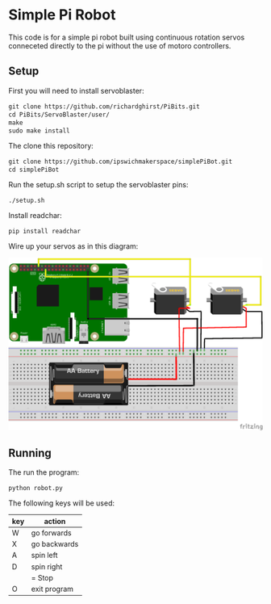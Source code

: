 # Simple Pi Robot

This code is for a simple pi robot built using continuous rotation servos conneceted directly to the pi without the use of motoro controllers.

## Setup

First you will need to install servoblaster:

```
git clone https://github.com/richardghirst/PiBits.git
cd PiBits/ServoBlaster/user/
make
sudo make install
```

The clone this repository:

```
git clone https://github.com/ipswichmakerspace/simplePiBot.git
cd simplePiBot
```

Run the setup.sh script to setup the servoblaster pins:

```
./setup.sh
```

Install readchar:

```
pip install readchar
```

Wire up your servos as in this diagram:

![alt text](https://github.com/ipswichmakerspace/simplePiBot/blob/master/connections.png "Connections")

## Running

The run the program:

```
python robot.py
```

The following keys will be used:

| key | action |
| --- | ------ |
| W | go forwards |
| X | go backwards |
| A | spin left |
| D | spin right |
| <Space> | = Stop |
| O | exit program |




